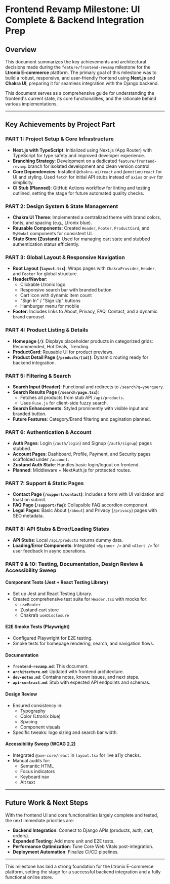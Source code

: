 # Frontend Revamp Milestone: UI Complete & Backend Integration Prep

## Overview

This document summarizes the key achievements and architectural decisions made during the `feature/frontend-revamp` milestone for the **Ltronix E-commerce** platform. The primary goal of this milestone was to build a robust, responsive, and user-friendly frontend using **Next.js** and **Chakra UI**, preparing it for seamless integration with the Django backend.

This document serves as a comprehensive guide for understanding the frontend's current state, its core functionalities, and the rationale behind various implementations.

---

## Key Achievements by Project Part

### PART 1: Project Setup & Core Infrastructure

- **Next.js with TypeScript**: Initialized using Next.js (App Router) with TypeScript for type safety and improved developer experience.
- **Branching Strategy**: Development on a dedicated `feature/frontend-revamp` branch for isolated development and clean version control.
- **Core Dependencies**: Installed `@chakra-ui/react` and `@emotion/react` for UI and styling. Used `fetch` for initial API stubs instead of `axios` or `swr` for simplicity.
- **CI Stub (Planned)**: GitHub Actions workflow for linting and testing outlined, setting the stage for future automated quality checks.

### PART 2: Design System & State Management

- **Chakra UI Theme**: Implemented a centralized theme with brand colors, fonts, and spacing (e.g., Ltronix blue).
- **Reusable Components**: Created `Header`, `Footer`, `ProductCard`, and `MyModal` components for consistent UI.
- **State Store (Zustand)**: Used for managing cart state and stubbed authentication status efficiently.

### PART 3: Global Layout & Responsive Navigation

- **Root Layout (`layout.tsx`)**: Wraps pages with `ChakraProvider`, `Header`, and `Footer` for global structure.
- **Header/Navbar**:
  - Clickable Ltronix logo
  - Responsive search bar with branded button
  - Cart icon with dynamic item count
  - "Sign In" / "Sign Up" buttons
  - Hamburger menu for mobile
- **Footer**: Includes links to About, Privacy, FAQ, Contact, and a dynamic brand carousel.

### PART 4: Product Listing & Details

- **Homepage (`/`)**: Displays placeholder products in categorized grids: Recommended, Hot Deals, Trending.
- **ProductCard**: Reusable UI for product previews.
- **Product Detail Page (`/products/[id]`)**: Dynamic routing ready for backend integration.

### PART 5: Filtering & Search

- **Search Input (Header)**: Functional and redirects to `/search?q=yourquery`.
- **Search Results Page (`/search/page.tsx`)**:
  - Fetches all products from stub API `/api/products`.
  - Uses `Fuse.js` for client-side fuzzy search.
- **Search Enhancements**: Styled prominently with visible input and branded button.
- **Future Features**: Category/Brand filtering and pagination planned.

### PART 6: Authentication & Account

- **Auth Pages**: Login (`/auth/login`) and Signup (`/auth/signup`) pages stubbed.
- **Account Pages**: Dashboard, Profile, Payment, and Security pages scaffolded under `/account`.
- **Zustand Auth State**: Handles basic login/logout on frontend.
- **Planned**: Middleware + NextAuth.js for protected routes.

### PART 7: Support & Static Pages

- **Contact Page (`/support/contact`)**: Includes a form with UI validation and toast on submit.
- **FAQ Page (`/support/faq`)**: Collapsible FAQ accordion component.
- **Legal Pages**: Basic About (`/about`) and Privacy (`/privacy`) pages with SEO metadata.

### PART 8: API Stubs & Error/Loading States

- **API Stubs**: Local `/api/products` returns dummy data.
- **Loading/Error Components**: Integrated `<Spinner />` and `<Alert />` for user feedback in async operations.

### PART 9 & 10: Testing, Documentation, Design Review & Accessibility Sweep

#### Component Tests (Jest + React Testing Library)

- Set up Jest and React Testing Library.
- Created comprehensive test suite for `Header.tsx` with mocks for:
  - `useRouter`
  - Zustand cart store
  - Chakra’s `useDisclosure`

#### E2E Smoke Tests (Playwright)

- Configured Playwright for E2E testing.
- Smoke tests for homepage rendering, search, and navigation flows.

#### Documentation

- **`frontend-revamp.md`**: This document.
- **`architecture.md`**: Updated with frontend architecture.
- **`dev-notes.md`**: Contains notes, known issues, and next steps.
- **`api-contract.md`**: Stub with expected API endpoints and schemas.

#### Design Review

- Ensured consistency in:
  - Typography
  - Color (Ltronix blue)
  - Spacing
  - Component visuals
- Specific tweaks: logo sizing and search bar width.

#### Accessibility Sweep (WCAG 2.2)

- Integrated `@axe-core/react` in `layout.tsx` for live a11y checks.
- Manual audits for:
  - Semantic HTML
  - Focus indicators
  - Keyboard nav
  - Alt text

---

## Future Work & Next Steps

With the frontend UI and core functionalities largely complete and tested, the next immediate priorities are:

- **Backend Integration**: Connect to Django APIs (products, auth, cart, orders).
- **Expanded Testing**: Add more unit and E2E tests.
- **Performance Optimization**: Tune Core Web Vitals post-integration.
- **Deployment Automation**: Finalize CI/CD pipelines.

---

This milestone has laid a strong foundation for the Ltronix E-commerce platform, setting the stage for a successful backend integration and a fully functional online store.
